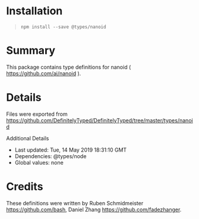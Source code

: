 # Installation
> `npm install --save @types/nanoid`

# Summary
This package contains type definitions for nanoid ( https://github.com/ai/nanoid ).

# Details
Files were exported from https://github.com/DefinitelyTyped/DefinitelyTyped/tree/master/types/nanoid

Additional Details
 * Last updated: Tue, 14 May 2019 18:31:10 GMT
 * Dependencies: @types/node
 * Global values: none

# Credits
These definitions were written by Ruben Schmidmeister <https://github.com/bash>, Daniel Zhang <https://github.com/fadezhanger>.
